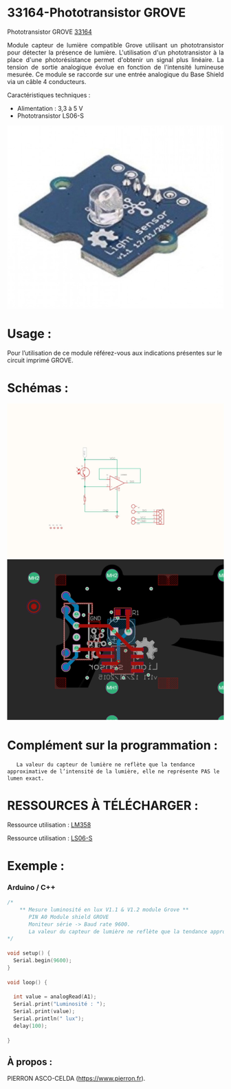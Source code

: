 # 33164-Phototransistor GROVE

Phototransistor GROVE [33164](https://www.pierron.fr/phototransistor-grove.html)

<div style="text-align: justify">Module capteur de lumière compatible Grove utilisant un phototransistor pour détecter la présence de lumière. L'utilisation d'un phototransistor à la place d'une photorésistance permet d'obtenir un signal plus linéaire. La tension de sortie analogique évolue en fonction de l'intensité lumineuse mesurée. Ce module se raccorde sur une entrée analogique du Base Shield via un câble 4 conducteurs.</div>

Caractéristiques techniques :
- Alimentation : 3,3 à 5 V
- Phototransistor LS06-S

![L-33164](/img/L-33164.jpg)

# Usage :
Pour l’utilisation de ce module référez-vous aux indications présentes sur le circuit imprimé GROVE.

# Schémas :

![SCH-33164](/img/SCH-33164.jpg)
![BRD-33164](/img/BRD-33164.jpg)

# Complément sur la programmation :

       La valeur du capteur de lumière ne reflète que la tendance approximative de l’intensité de la lumière, elle ne représente PAS le lumen exact.

# RESSOURCES À TÉLÉCHARGER :

Ressource utilisation : [LM358](https://github.com/pierron-asco-celda/33132-Haut-parleur_Amplificateur_GROVE/blob/main/src/Datasheet_LM386.pdf)

Ressource utilisation : [LS06-S](https://github.com/pierron-asco-celda/33132-Haut-parleur_Amplificateur_GROVE/blob/main/src/Datasheet_LM386.pdf)

# Exemple :
### Arduino / C++
```cpp
/*
    ** Mesure luminosité en lux V1.1 & V1.2 module Grove **
       PIN A0 Module shield GROVE
       Moniteur série -> Baud rate 9600.
       La valeur du capteur de lumière ne reflète que la tendance approximative de l’intensité de la lumière, elle ne représente PAS le lumen exact.
*/

void setup() {
  Serial.begin(9600);
}

void loop() {

  int value = analogRead(A1);
  Serial.print("Luminosité : ");
  Serial.print(value);
  Serial.println(" lux");
  delay(100);

}
```
## À propos :

PIERRON ASCO-CELDA (https://www.pierron.fr).

